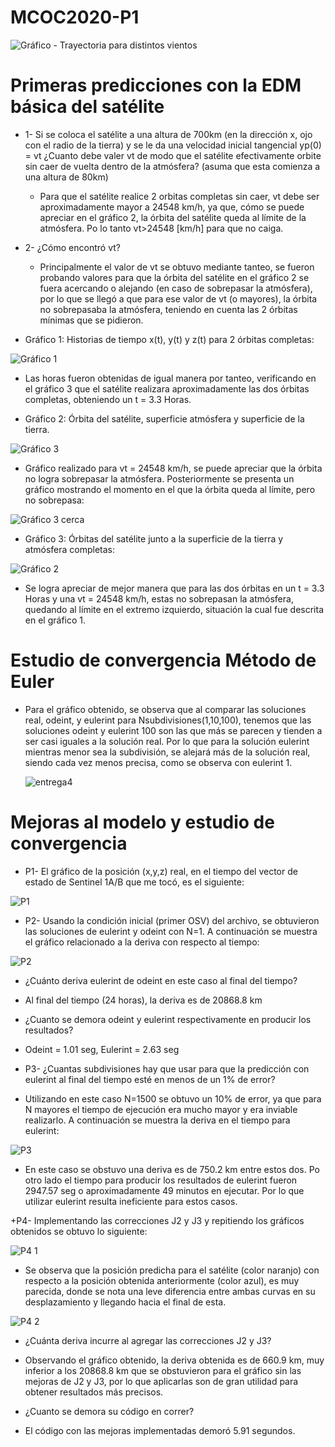 # MCOC2020-P1

![Gráfico - Trayectoria para distintos vientos](https://user-images.githubusercontent.com/69275311/91117011-a271c980-e65b-11ea-8dc4-4e7900fc7d26.png)

# Primeras predicciones con la EDM básica del satélite

+ 1- Si se coloca el satélite a una altura de 700km (en la dirección x, ojo con el radio de la tierra) y se le da una velocidad inicial tangencial yp(0) = vt ¿Cuanto debe valer vt de modo que el satélite efectivamente orbite sin caer de vuelta dentro de la atmósfera? (asuma que esta comienza a una altura de 80km)
   + Para que el satélite realice 2 orbitas completas sin caer, vt debe ser aproximadamente mayor a 24548 km/h, ya que, cómo se puede apreciar en el gráfico 2, la órbita del satélite queda al límite de la atmósfera. Po lo tanto vt>24548 [km/h] para que no caiga.

+ 2- ¿Cómo encontró vt?
   + Principalmente el valor de vt se obtuvo mediante tanteo, se fueron probando valores para que la órbita del satélite en el gráfico 2 se fuera acercando o alejando (en caso de sobrepasar la atmósfera), por lo que se llegó a que para ese valor de vt (o mayores), la órbita no sobrepasaba la atmósfera, teniendo en cuenta las 2 órbitas mínimas que se pidieron.

+ Gráfico 1: Historias de tiempo x(t), y(t) y z(t) para 2 órbitas completas:

![Gráfico 1](https://user-images.githubusercontent.com/69275311/91509695-00dfb780-e8a9-11ea-8cf5-c79c46f96cf7.png)

   + Las horas fueron obtenidas de igual manera por tanteo, verificando en el gráfico 3 que el satélite realizara aproximadamente las dos órbitas completas, obteniendo un t = 3.3 Horas.

+ Gráfico 2: Órbita del satélite, superficie atmósfera y superficie de la tierra.

![Gráfico 3](https://user-images.githubusercontent.com/69275311/91509954-a561f980-e8a9-11ea-8b9d-4cbd991df125.png)

   + Gráfico realizado para vt = 24548 km/h, se puede apreciar que la órbita no logra sobrepasar la atmósfera. Posteriormente se presenta un gráfico mostrando el momento en el que la órbita queda al límite, pero no sobrepasa:

![Gráfico 3 cerca](https://user-images.githubusercontent.com/69275311/91510107-16a1ac80-e8aa-11ea-96ba-ac45bd89ecf5.png)

+ Gráfico 3: Órbitas del satélite junto a la superficie de la tierra y atmósfera completas:

![Gráfico 2](https://user-images.githubusercontent.com/69275311/91510189-55cffd80-e8aa-11ea-8fc9-d00526184a60.png)

   + Se logra apreciar de mejor manera que para las dos órbitas en un t = 3.3 Horas y una vt = 24548 km/h, estas no sobrepasan la atmósfera, quedando al límite en el extremo izquierdo, situación la cual fue descrita en el gráfico 1.

# Estudio de convergencia Método de Euler

+ Para el gráfico obtenido, se observa que al comparar las soluciones real, odeint, y eulerint para Nsubdivisiones(1,10,100), tenemos que las soluciones odeint y eulerint 100 son las que más se parecen y tienden a ser casi iguales a la solución real. Por lo que para la solución eulerint mientras menor sea la subdivisión, se alejará más de la solución real, siendo cada vez menos precisa, como se observa con eulerint 1.

   ![entrega4](https://user-images.githubusercontent.com/69275311/91844187-fe70bb00-ec24-11ea-8120-c3053bddd91a.png)


# Mejoras al modelo y estudio de convergencia

+ P1- El gráfico de la posición (x,y,z) real, en el tiempo del vector de estado de Sentinel 1A/B que me tocó, es el siguiente:

![P1](https://user-images.githubusercontent.com/69275311/92380952-5eada400-f0e0-11ea-90d1-3e7c2c630346.png)

+ P2- Usando la condición inicial (primer OSV) del archivo, se obtuvieron las soluciones de eulerint y odeint con N=1. A continuación se muestra el gráfico relacionado a la deriva con respecto al tiempo:

![P2](https://user-images.githubusercontent.com/69275311/92381236-d5e33800-f0e0-11ea-8af6-4864a66cf18e.png)

+ ¿Cuánto deriva eulerint de odeint en este caso al final del tiempo?             
+ Al final del tiempo (24 horas), la deriva es de 20868.8 km
+ ¿Cuanto se demora odeint y eulerint respectivamente en producir los resultados?          
+ Odeint = 1.01 seg, Eulerint = 2.63 seg

+ P3- ¿Cuantas subdivisiones hay que usar para que la predicción con eulerint al final del tiempo esté en menos de un 1% de error? 
+ Utilizando en este caso N=1500 se obtuvo un 10% de error, ya que para N mayores el tiempo de ejecución era mucho mayor y era inviable realizarlo. A continuación se muestra la deriva en el tiempo para eulerint:

![P3](https://user-images.githubusercontent.com/69275311/92382057-5b1b1c80-f0e2-11ea-97d7-2ed70e9285e0.png)

+ En este caso se obstuvo una deriva es de 750.2 km entre estos dos. Po otro lado el tiempo para producir los resultados de eulerint fueron 2947.57 seg o aproximadamente 49 minutos en ejecutar. Por lo que utilizar eulerint resulta ineficiente para estos casos.

+P4- Implementando las correcciones J2 y J3 y repitiendo los gráficos obtenidos se obtuvo lo siguiente:

![P4 1](https://user-images.githubusercontent.com/69275311/92382554-29ef1c00-f0e3-11ea-8fa2-40b233586736.png)
+ Se observa que la posición predicha para el satélite (color naranjo) con respecto a la posición obtenida anteriormente (color azul), es muy parecida, donde se nota una leve diferencia entre ambas curvas en su desplazamiento y llegando hacia el final de esta.

![P4 2](https://user-images.githubusercontent.com/69275311/92382596-370c0b00-f0e3-11ea-88d7-fa47b971799a.png)

+ ¿Cuánta deriva incurre al agregar las correcciones J2 y J3? 
+ Observando el gráfico obtenido, la deriva obtenida es de 660.9 km, muy inferior a los 20868.8 km que se obstuvieron para el gráfico sin las mejoras de J2 y J3, por lo que aplicarlas son de gran utilidad para obtener resultados más precisos.

+ ¿Cuanto se demora su código en correr?
+ El código con las mejoras implementadas demoró 5.91 segundos.
